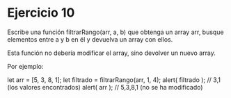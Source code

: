 <h1>Ejercicio 10</h1>
<p>Escribe una función filtrarRango(arr, a, b) que obtenga un array arr, busque elementos entre a y b en él y devuelva un array con ellos.</p>
<p>Esta función no debería modificar el array, sino devolver un nuevo array.</p>
<p>Por ejemplo:</p>
    let arr = [5, 3, 8, 1];
    let filtrado = filtrarRango(arr, 1, 4);
    alert( filtrado ); // 3,1 (los valores encontrados)
    alert( arr ); // 5,3,8,1 (no se ha modificado)